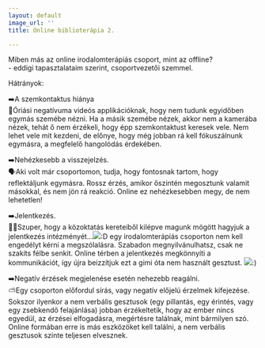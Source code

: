 ```yaml
---
layout: default
image_url: ''
title: Online biblioterápia 2.

---
```

Miben más az online irodalomterápiás csoport, mint az offline?  
\- eddigi tapasztalataim szerint, csoportvezetői szemmel.

Hátrányok:

➡️A szemkontaktus hiánya  
👀Óriási negatívuma videós applikációknak, hogy nem tudunk egyidőben egymás szemébe nézni. Ha a másik szemébe nézek, akkor nem a kamerába nézek, tehát ő nem érzékeli, hogy épp szemkontaktust keresek vele. Nem lehet vele mit kezdeni, de előnye, hogy még jobban rá kell fókuszálnunk egymásra, a megfelelő hangolódás érdekében.

➡️Nehézkesebb a visszejelzés.  
🗣Aki volt már csoportomon, tudja, hogy fontosnak tartom, hogy reflektáljunk egymásra. Rossz érzés, amikor őszintén megosztunk valamit másokkal, és nem jön rá reakció. Online ez nehézkesebben megy, de nem lehetetlen!

➡️Jelentkezés.  
🙋‍♀️Szuper, hogy a közoktatás kereteiből kilépve magunk mögött hagyjuk a jelentkezés intézményét…![](https://static.xx.fbcdn.net/images/emoji.php/v9/taa/1.5/16/1f603.png%20=16x16):D egy irodalomterápiás csoporton nem kell engedélyt kérni a megszólalásra. Szabadon megnyilvánulhatsz, csak ne szakíts félbe senkit. Online térben a jelentkezés megkönnyíti a kommunikációt, így újra beizzítjuk ezt a gimi óta nem használt gesztust. ![](https://static.xx.fbcdn.net/images/emoji.php/v9/ta5/1.5/16/1f642.png%20=16x16):)

➡️Negatív érzések megjelenése esetén nehezebb reagálni.  
⛅️Egy csoporton előfordul sírás, vagy negatív előjelú érzelmek kifejezése. Sokszor ilyenkor a nem verbális gesztusok (egy pillantás, egy érintés, vagy egy zsebkendő felajánlása) jobban érzékeltetik, hogy az ember nincs egyedül, az érzései elfogadásra, megértésre találnak, mint bármilyen szó. Online formában erre is más eszközöket kell találni, a nem verbális gesztusok szinte teljesen elvesznek.